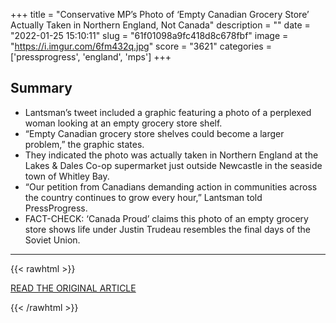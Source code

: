 +++
title = "Conservative MP’s Photo of ‘Empty Canadian Grocery Store’ Actually Taken in Northern England, Not Canada"
description = ""
date = "2022-01-25 15:10:11"
slug = "61f01098a9fc418d8c678fbf"
image = "https://i.imgur.com/6fm432q.jpg"
score = "3621"
categories = ['pressprogress', 'england', 'mps']
+++



## Summary

- Lantsman’s tweet included a graphic featuring a photo of a perplexed woman looking at an empty grocery store shelf.
- “Empty Canadian grocery store shelves could become a larger problem,” the graphic states.
- They indicated the photo was actually taken in Northern England at the Lakes & Dales Co-op supermarket just outside Newcastle in the seaside town of Whitley Bay.
- “Our petition from Canadians demanding action in communities across the country continues to grow every hour,” Lantsman told PressProgress.
- FACT-CHECK: ‘Canada Proud’ claims this photo of an empty grocery store shows life under Justin Trudeau resembles the final days of the Soviet Union.

---

{{< rawhtml >}}
  <p class="article-category">
    <a target="_blank" href="https://pressprogress.ca/conservative-mps-photo-of-empty-canadian-grocery-store-actually-taken-in-northern-england-not-canada/">READ THE ORIGINAL ARTICLE</a>
  </p>
{{< /rawhtml >}}

